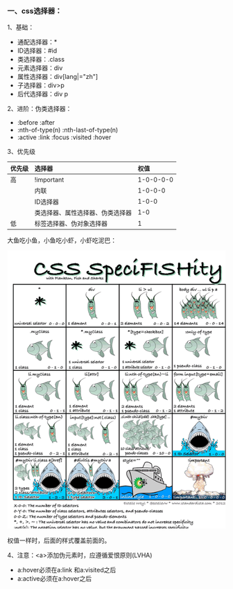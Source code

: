 ### 一、css选择器：

1、基础：

* 通配选择器：\*
* ID选择器：\#id
* 类选择器：.class
* 元素选择器：div
* 属性选择器：div\[lang\|="zh"\]
* 子选择器：div&gt;p
* 后代选择器：div p

2、进阶：伪类选择器：

* :before  :after
* :nth-of-type\(n\)   :nth-last-of-type\(n\)
* :active :link :focus :visited :hover

3、优先级

| 优先级 | 选择器 | 权值 |
| :--- | :--- | :--- |
| 高 | !important | 1-0-0-0-0 |
|  | 内联 | 1-0-0-0 |
|  | ID选择器 | 1-0-0 |
|  | 类选择器、属性选择器、伪类选择器 | 1-0 |
| 低 | 标签选择器、伪对象选择器 | 1 |

大鱼吃小鱼，小鱼吃小虾，小虾吃泥巴：

![](/assets/specifishity1-1.png)

权值一样时，后面的样式覆盖前面的。

4、注意：&lt;a&gt;添加伪元素时，应遵循爱恨原则\(LVHA\)

* a:hover必须在a:link 和a:visited之后
* a:active必须在a:hover之后



